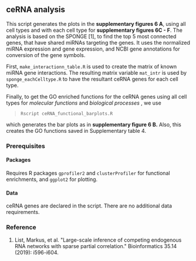 ## ceRNA analysis

This script generates the plots in the **supplementary figures 6 A**, using all cell types and with each cell type for **supplementary figures 6C - F**. The analysis is based on the SPONGE [1], to find the top 5 most connected genes, that have shared miRNAs targeting the genes. It uses the normalized miRNA expression and gene expression, and NCBI gene annotations for conversion of the gene symbols.

First, `make_interactionn_table.R` is used to create the matrix of known miRNA gene interactions. The resulting matrix variable `mat_intr` is used by `sponge_eachCelltype.R` to have the resultant ceRNA genes for each cell type.

Finally, to get the GO enriched functions for the ceRNA genes using all cell types for *molecular functions* and *biological processes* , we use 

>`Rscript ceRNA_functional_barplots.R`

which generates the bar plots as in **supplementary figure 6 B.** Also, this creates the GO functions saved in Supplementary table 4.

### Prerequisites

#### Packages

Requires R packages `gprofiler2` and `clusterProfiler` for functional enrichments, and `ggplot2` for plotting.

#### Data

ceRNA genes are declared in the script. There are no additional data requirements.

### Reference

1.  List, Markus, et al. "Large-scale inference of competing endogenous RNA networks with sparse partial correlation." Bioinformatics 35.14 (2019): i596-i604.
